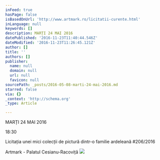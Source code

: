 ```yaml
---
inFeed: true
hasPage: false
isBasedOnUrl: 'http://www.artmark.ro/licitatii-curente.html'
inLanguage: null
keywords: []
description: MARȚI 24 MAI 2016
datePublished: '2016-11-23T11:40:44.546Z'
dateModified: '2016-11-23T11:26:45.121Z'
author: []
title: ''
authors: []
publisher:
  name: null
  domain: null
  url: null
  favicon: null
sourcePath: _posts/2016-05-08-marti-24-mai-2016.md
starred: false
via: {}
_context: 'http://schema.org'
_type: Article

---
```

MARȚI 24 MAI 2016

18:30

Licitația unei mici colecții de pictură dintr-o familie ardeleană \#206/2016

Artmark - Palatul Cesianu-Racoviță
![](http://s3-eu-west-1.amazonaws.com/artmark.ro/catalog/category/licitatii-in-curs-mai_2016_col-ardeleana.jpg)